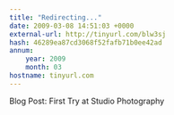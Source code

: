 ```yaml
---
title: "Redirecting..."
date: 2009-03-08 14:51:03 +0000
external-url: http://tinyurl.com/blw3sj
hash: 46289ea87cd3068f52fafb71b0ee42ad
annum:
    year: 2009
    month: 03
hostname: tinyurl.com
---
```


Blog Post: First Try at Studio Photography 
